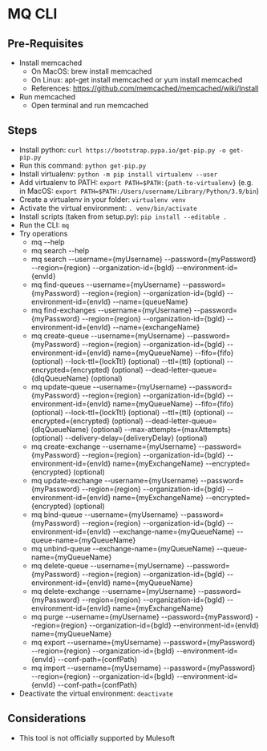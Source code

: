 # MQ CLI

## Pre-Requisites

- Install memcached
	- On MacOS: brew install memcached
	- On Linux: apt-get install memcached or yum install memcached
	- References: https://github.com/memcached/memcached/wiki/Install
- Run memcached
	- Open terminal and run memcached


## Steps

- Install python: `curl https://bootstrap.pypa.io/get-pip.py -o get-pip.py`
- Run this command: `python get-pip.py`
- Install virtualenv: `python -m pip install virtualenv --user`
- Add virtualenv to PATH: `export PATH=$PATH:{path-to-virtualenv}` (e.g. in MacOS: `export PATH=$PATH:/Users/username/Library/Python/3.9/bin`)
- Create a virtualenv in your folder: `virtualenv venv`
- Activate the virtual environment: `. venv/bin/activate`
- Install scripts (taken from setup.py): `pip install --editable .`
- Run the CLI: `mq`
- Try operations
	- mq --help
	- mq search --help
	- mq search --username={myUsername} --password={myPassword} --region={region} --organization-id={bgId} --environment-id={envId}
	- mq find-queues --username={myUsername} --password={myPassword} --region={region} --organization-id={bgId} --environment-id={envId} --name={queueName}
	- mq find-exchanges --username={myUsername} --password={myPassword} --region={region} --organization-id={bgId} --environment-id={envId} --name={exchangeName}
	- mq create-queue --username={myUsername} --password={myPassword} --region={region} --organization-id={bgId} --environment-id={envId} name={myQueueName} --fifo={fifo} (optional) --lock-ttl={lockTtl} (optional) --ttl={ttl} (optional) --encrypted={encrypted} (optional) --dead-letter-queue={dlqQueueName} (optional)
	- mq update-queue --username={myUsername} --password={myPassword} --region={region} --organization-id={bgId} --environment-id={envId} name={myQueueName} --fifo={fifo} (optional) --lock-ttl={lockTtl} (optional) --ttl={ttl} (optional) --encrypted={encrypted} (optional) --dead-letter-queue={dlqQueueName} (optional) --max-attempts={maxAttempts} (optional) --delivery-delay={deliveryDelay} (optional)
	- mq create-exchange --username={myUsername} --password={myPassword} --region={region} --organization-id={bgId} --environment-id={envId} name={myExchangeName} --encrypted={encrypted} (optional)
	- mq update-exchange --username={myUsername} --password={myPassword} --region={region} --organization-id={bgId} --environment-id={envId} name={myExchangeName} --encrypted={encrypted} (optional)
	- mq bind-queue --username={myUsername} --password={myPassword} --region={region} --organization-id={bgId} --environment-id={envId} --exchange-name={myQueueName} --queue-name={myQueueName}
	- mq unbind-queue --exchange-name={myQueueName} --queue-name={myQueueName}
	- mq delete-queue --username={myUsername} --password={myPassword} --region={region} --organization-id={bgId} --environment-id={envId} name={myQueueName}
	- mq delete-exchange --username={myUsername} --password={myPassword} --region={region} --organization-id={bgId} --environment-id={envId} name={myExchangeName}
	- mq purge --username={myUsername} --password={myPassword} --region={region} --organization-id={bgId} --environment-id={envId} name={myQueueName}
	- mq export --username={myUsername} --password={myPassword} --region={region} --organization-id={bgId} --environment-id={envId} --conf-path={confPath}
	- mq import --username={myUsername} --password={myPassword} --region={region} --organization-id={bgId} --environment-id={envId} --conf-path={confPath}
- Deactivate the virtual environment: `deactivate`


## Considerations
- This tool is not officially supported by Mulesoft
